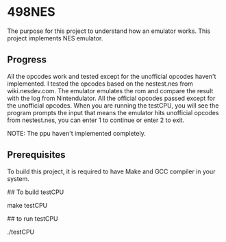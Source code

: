 # 498NES 
<p>
  The purpose for this project to understand how an emulator works. This project
  implements NES emulator.
</p>

## Progress 
<p>
  All the opcodes work and tested except for the unofficial opcodes haven't
  implemented.
  I tested the opcodes based on the nestest.nes from wiki.nesdev.com. The
  emulator emulates the rom and compare the result with the log from Nintendulator.
  All the official opcodes passed except for the unofficial opcodes. 
  When you are running the testCPU, you will see the program prompts the input
  that means the emulator hits unofficial opcodes from nestest.nes, you can
  enter 1 to continue or enter 2 to exit. 

  NOTE: The ppu haven't implemented completely.
</p>

## Prerequisites 
<p>
To build this project, it is required to have Make and GCC compiler in your
system.</p>
## To build testCPU 
  <p>make testCPU </p>
## to run testCPU 
  <p>./testCPU </p>

